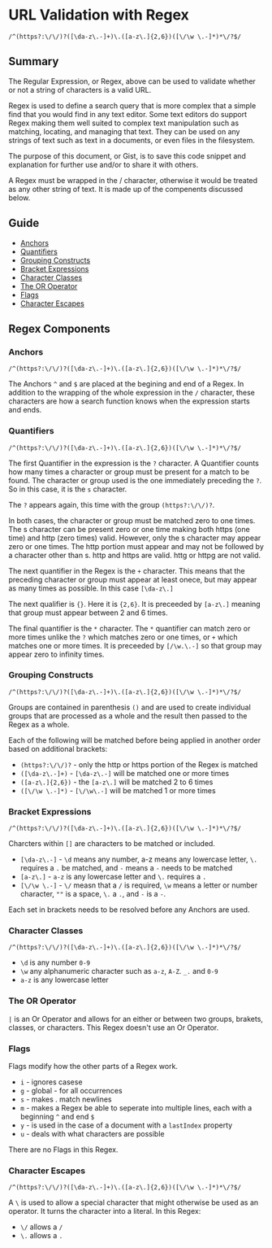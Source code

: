# URL Validation with Regex

`/^(https?:\/\/)?([\da-z\.-]+)\.([a-z\.]{2,6})([\/\w \.-]*)*\/?$/`

## Summary

The Regular Expression, or Regex, above can be used to validate whether or not a string of characters is a valid URL.

Regex is used to define a search query that is more complex that a simple find that you would find in any text editor. Some text editors do support Regex making them well suited to complex text manipulation such as matching, locating, and managing that text. They can be used on any strings of text such as text in a documents, or even files in the filesystem.

The purpose of this document, or Gist, is to save this code snippet and explanation for further use and/or to share it with others.

A Regex must be wrapped in the / character, otherwise it would be treated as any other string of text. It is made up of the compenents discussed below.

## Guide

- [Anchors](#anchors)
- [Quantifiers](#quantifiers)
- [Grouping Constructs](#grouping-constructs)
- [Bracket Expressions](#bracket-expressions)
- [Character Classes](#character-classes)
- [The OR Operator](#the-or-operator)
- [Flags](#flags)
- [Character Escapes](#character-escapes)

## Regex Components

### Anchors

`/^(https?:\/\/)?([\da-z\.-]+)\.([a-z\.]{2,6})([\/\w \.-]*)*\/?$/`

The Anchors `^` and `$` are placed at the begining and end of a Regex. In addition to the wrapping of the whole expression in the `/` character, these characters are how a search function knows when the expression starts and ends.

### Quantifiers

`/^(https?:\/\/)?([\da-z\.-]+)\.([a-z\.]{2,6})([\/\w \.-]*)*\/?$/`

The first Quantifier in the expression is the `?` character. A Quantifier counts how many times a character or group must be present for a match to be found. The character or group used is the one immediately preceding the `?`. So in this case, it is the `s` character.

The `?` appears again, this time with the group `(https?:\/\/)?`.

In both cases, the character or group must be matched zero to one times. The s character can be present zero or one time making both https (one time) and http (zero times) valid. However, only the s character may appear zero or one times. The http portion must appear and may not be followed by a character other than s. http and https are valid. httg or httpg are not valid.

The next quantifier in the Regex is the `+` character. This means that the preceding character or group must appear at least onece, but may appear as many times as possible. In this case `[\da-z\.]`

The next qualifier is `{}`. Here it is `{2,6}`. It is preceeded by `[a-z\.]` meaning that group must appear between 2 and 6 times.

The final quantifier is the `*` character. The `*` quantifier can match zero or more times unlike the `?` which matches zero or one times, or `+` which matches one or more times. It is preceeded by `[/\w.\.-]` so that group may appear zero to infinity times.

### Grouping Constructs

`/^(https?:\/\/)?([\da-z\.-]+)\.([a-z\.]{2,6})([\/\w \.-]*)*\/?$/`

Groups are contained in parenthesis `()` and are used to create individual groups that are processed as a whole and the result then passed to the Regex as a whole.

Each of the following will be matched before being applied in another order based on additional brackets:

- `(https?:\/\/)?` - only the http or https portion of the Regex is matched
- `([\da-z\.-]+)` - `[\da-z\.-]` will be matched one or more times
- `([a-z\.]{2,6})` - the `[a-z\.]` will be matched 2 to 6 times
- `([\/\w \.-]*)` - `[\/\w\.-]` will be matched 1 or more times

### Bracket Expressions

`/^(https?:\/\/)?([\da-z\.-]+)\.([a-z\.]{2,6})([\/\w \.-]*)*\/?$/`

Charcters within `[]` are characters to be matched or included.

- `[\da-z\.-]` - `\d` means any number, a-z means any lowercase letter, `\.` requires a `.` be matched, and `-` means a `-` needs to be matched
- `[a-z\.]` - `a-z` is any lowercase letter and `\.` requires a `.`
- `[\/\w \.-]` - `\/` measn that a `/` is required, `\w` means a letter or number character, `""` is a space, `\.` a `.`, and `-` is a `-`.

Each set in brackets needs to be resolved before any Anchors are used.

### Character Classes

`/^(https?:\/\/)?([\da-z\.-]+)\.([a-z\.]{2,6})([\/\w \.-]*)*\/?$/`

- `\d` is any number `0-9`
- `\w` any alphanumeric character such as `a-z`, `A-Z`. `_.` and `0-9`
- `a-z` is any lowercase letter

### The OR Operator

`|` is an Or Operator and allows for an either or between two groups, brakets, classes, or characters. This Regex doesn't use an Or Operator.

### Flags

Flags modify how the other parts of a Regex work.

- `i` - ignores casese
- `g` - global - for all occurrences
- `s` - makes . match newlines
- `m` - makes a Regex be able to seperate into multiple lines, each with a beginning `^` and end `$`
- `y` - is used in the case of a document with a `lastIndex` property
- `u` - deals with what characters are possible

There are no Flags in this Regex.

### Character Escapes

`/^(https?:\/\/)?([\da-z\.-]+)\.([a-z\.]{2,6})([\/\w \.-]*)*\/?$/`

A `\` is used to allow a special character that might otherwise be used as an operator. It turns the character into a literal. In this Regex:

- `\/` allows a `/`
- `\.` allows a `.`
